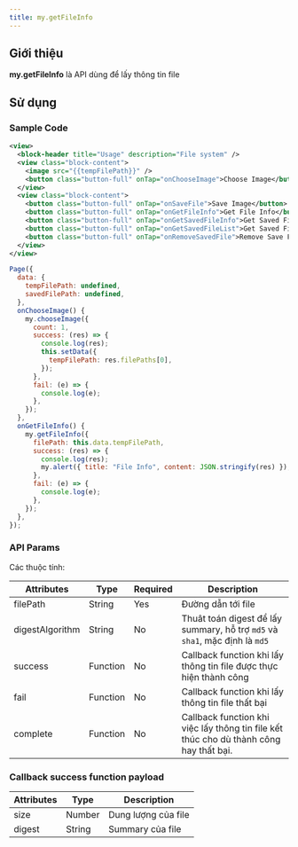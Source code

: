 ```yaml
---
title: my.getFileInfo
---
```


## Giới thiệu

**my.getFileInfo** là API dùng để lấy thông tin file
## Sử dụng

### Sample Code

```xml
<view>
  <block-header title="Usage" description="File system" />
  <view class="block-content">
    <image src="{{tempFilePath}}" />
    <button class="button-full" onTap="onChooseImage">Choose Image</button>
  </view>
  <view class="block-content">
    <button class="button-full" onTap="onSaveFile">Save Image</button>
    <button class="button-full" onTap="onGetFileInfo">Get File Info</button>
    <button class="button-full" onTap="onGetSavedFileInfo">Get Saved File Info</button>
    <button class="button-full" onTap="onGetSavedFileList">Get Saved File List</button>
    <button class="button-full" onTap="onRemoveSavedFile">Remove Save File</button>
  </view>
</view>
```

```js
Page({
  data: {
    tempFilePath: undefined,
    savedFilePath: undefined,
  },
  onChooseImage() {
    my.chooseImage({
      count: 1,
      success: (res) => {
        console.log(res);
        this.setData({
          tempFilePath: res.filePaths[0],
        });
      },
      fail: (e) => {
        console.log(e);
      },
    });
  },
  onGetFileInfo() {
    my.getFileInfo({
      filePath: this.data.tempFilePath,
      success: (res) => {
        console.log(res);
        my.alert({ title: "File Info", content: JSON.stringify(res) });
      },
      fail: (e) => {
        console.log(e);
      },
    });
  },
});

```

### API Params

Các thuộc tính:

| Attributes | Type     | Required | Description                                                                    |
| ---------- | -------- | -------- | ------------------------------------------------------------------------------ |
| filePath      | String   | Yes       |  Đường dẫn tới file                   |
| digestAlgorithm | String    | No       | Thuât toán digest để lấy summary, hỗ trợ `md5` và `sha1`, mặc định là `md5`|
| success    | Function | No       | Callback function khi lấy thông tin file được thực hiện thành công                     |
| fail       | Function | No       | Callback function khi lấy thông tin file thất bại                                      |
| complete   | Function | No       | Callback function khi việc lấy thông tin file kết thúc cho dù thành công hay thất bại. |

### Callback success function payload

| Attributes | Type   | Description                |
| ---------- | ------ | -------------------------- |
| size  | Number  | Dung lượng của file |
| digest  | String  | Summary của file |                                         
